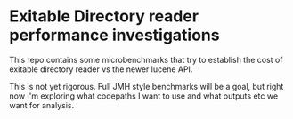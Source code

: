 # Exitable Directory reader performance investigations

This repo contains some microbenchmarks that try to establish the cost of exitable directory reader vs the newer lucene API.

This is not yet rigorous. Full JMH style benchmarks will be a goal, but right now I'm exploring what codepaths I want to use and what outputs etc we want for analysis.